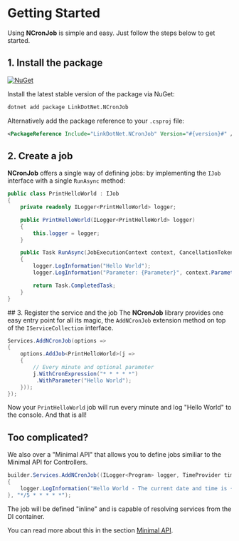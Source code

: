 # Getting Started

Using **NCronJob** is simple and easy. Just follow the steps below to get started.

## 1. Install the package
[![NuGet](https://img.shields.io/nuget/vpre/LinkDotNet.NCronJob.svg)](https://www.nuget.org/packages/LinkDotNet.NCronJob)

Install the latest stable version of the package via NuGet:

```bash
dotnet add package LinkDotNet.NCronJob
```

Alternatively add the package reference to your `.csproj` file:

```xml
<PackageReference Include="LinkDotNet.NCronJob" Version="#{version}#" />
```

## 2. Create a job
**NCronJob** offers a single way of defining jobs: by implementing the `IJob` interface with a single `RunAsync` method:

```csharp
public class PrintHelloWorld : IJob
{
    private readonly ILogger<PrintHelloWorld> logger;

    public PrintHelloWorld(ILogger<PrintHelloWorld> logger)
    {
        this.logger = logger;
    }

    public Task RunAsync(JobExecutionContext context, CancellationToken token)
    {
        logger.LogInformation("Hello World");
        logger.LogInformation("Parameter: {Parameter}", context.Parameter);

        return Task.CompletedTask;
    }
}
```

## 3. Register the service and the job
The **NCronJob** library provides one easy entry point for all its magic, the `AddNCronJob` extension method on top of the `IServiceCollection` interface. 

```csharp
Services.AddNCronJob(options => 
{
    options.AddJob<PrintHelloWorld>(j => 
    {
        // Every minute and optional parameter
        j.WithCronExpression("* * * * *")
         .WithParameter("Hello World");
    }));
});
```

Now your `PrintHelloWorld` job will run every minute and log "Hello World" to the console. And that is all!

## Too complicated?
We also over a "Minimal API" that allows you to define jobs similiar to the Minimal API for Controllers.

```csharp
builder.Services.AddNCronJob((ILogger<Program> logger, TimeProvider timeProvider) =>
{
    logger.LogInformation("Hello World - The current date and time is {Time}", timeProvider.GetLocalNow());
}, "*/5 * * * * *");
```

The job will be defined "inline" and is capable of resolving services from the DI container.

You can read more about this in the section [Minimal API](features/minimal-api.md).
